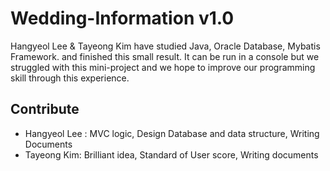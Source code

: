 # **Wedding-Information v1.0**

Hangyeol Lee & Tayeong Kim have studied Java, Oracle Database, Mybatis Framework. and finished this small result. It can be run in a console but we struggled with this mini-project and we hope to improve our programming skill through this experience.

## Contribute

- Hangyeol Lee : MVC logic, Design Database and data structure, Writing Documents
- Tayeong Kim: Brilliant idea, Standard of User score, Writing documents

